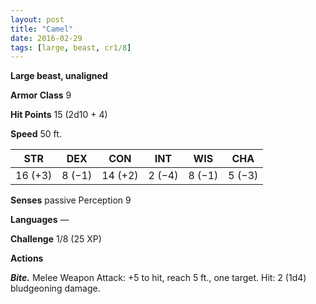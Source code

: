 ```yaml
---
layout: post
title: "Camel"
date: 2016-02-29
tags: [large, beast, cr1/8]
---
```


**Large beast, unaligned**

**Armor Class** 9

**Hit Points** 15 (2d10 + 4)

**Speed** 50 ft.

|   STR   |   DEX   |   CON   |   INT   |   WIS   |   CHA   |
|:-----:|:-----:|:-----:|:-----:|:-----:|:-----:|
| 16 (+3) | 8 (−1) | 14 (+2) | 2 (−4) | 8 (−1) | 5 (−3) |

**Senses** passive Perception 9 

**Languages** — 

**Challenge** 1/8 (25 XP) 

**Actions**

***Bite.*** Melee Weapon Attack: +5 to hit, reach 5 ft., one target. Hit: 2 (1d4) bludgeoning damage.
